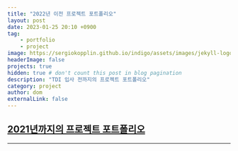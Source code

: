 ```yaml
---
title: "2022년 이전 프로젝트 포트폴리오"
layout: post
date: 2023-01-25 20:10 +0900
tag: 
    - portfolio
    - project
image: https://sergiokopplin.github.io/indigo/assets/images/jekyll-logo-light-solid.png
headerImage: false
projects: true
hidden: true # don't count this post in blog pagination
description: "TDI 입사 전까지의 프로젝트 포트폴리오"
category: project
author: dom
externalLink: false
---
```


## [2021년까지의 프로젝트 포트폴리오](https://docs.google.com/presentation/d/1bfD5byyvZY1vFTcTtvPyiamWW_xbxgm9/edit?usp=sharing&ouid=102833125373171332083&rtpof=true&sd=true)

---
